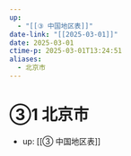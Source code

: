 ```yaml
---
up:
  - "[[③ 中国地区表]]"
date-link: "[[2025-03-01]]"
date: 2025-03-01
ctime-p: 2025-03-01T13:24:51
aliases:
  - 北京市
---
```


# ③1 北京市

- up: [[③ 中国地区表]]

